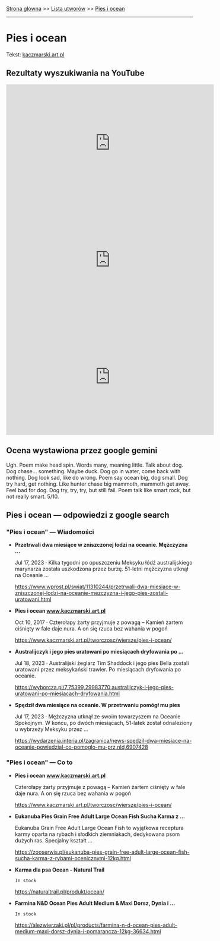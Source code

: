 [Strona główna](../index.md) >> [Lista utworów](../list.md) >> [Pies i ocean](415.md)

---

# Pies i ocean

Tekst: [kaczmarski.art.pl](https://www.kaczmarski.art.pl/tworczosc/wiersze/pies-i-ocean/)

## Rezultaty wyszukiwania na YouTube

<iframe width="560" height="315" src="https://www.youtube.com/embed/D9qYiRKZUhw?si=IdontcarewhotheIRSsendsImnotpayingtaxes" title="YouTube video player" frameborder="0" allow="accelerometer; autoplay; clipboard-write; encrypted-media; gyroscope; picture-in-picture; web-share" referrerpolicy="strict-origin-when-cross-origin" allowfullscreen></iframe>

<iframe width="560" height="315" src="https://www.youtube.com/embed/4Q0O2eYV_mg?si=IdontcarewhotheIRSsendsImnotpayingtaxes" title="YouTube video player" frameborder="0" allow="accelerometer; autoplay; clipboard-write; encrypted-media; gyroscope; picture-in-picture; web-share" referrerpolicy="strict-origin-when-cross-origin" allowfullscreen></iframe>

<iframe width="560" height="315" src="https://www.youtube.com/embed/El7nz28ylPo?si=IdontcarewhotheIRSsendsImnotpayingtaxes" title="YouTube video player" frameborder="0" allow="accelerometer; autoplay; clipboard-write; encrypted-media; gyroscope; picture-in-picture; web-share" referrerpolicy="strict-origin-when-cross-origin" allowfullscreen></iframe>

## Ocena wystawiona przez google gemini

Ugh. Poem make head spin. Words many, meaning little. Talk about dog. Dog chase... something. Maybe duck. Dog go in water, come back with nothing. Dog look sad, like do wrong. Poem say ocean big, dog small. Dog try hard, get nothing. Like hunter chase big mammoth, mammoth get away. Feel bad for dog. Dog try, try, try, but still fail. Poem talk like smart rock, but not really smart. 5/10.


## Pies i ocean — odpowiedzi z google search

### "Pies i ocean" — Wiadomości

- **Przetrwali dwa miesiące w zniszczonej łodzi na oceanie. Mężczyzna ...**

    Jul 17, 2023  ·  Kilka tygodni po opuszczeniu Meksyku łódź australijskiego marynarza została uszkodzona przez burzę. 51-letni mężczyzna utknął na Oceanie ... 

   <https://www.wprost.pl/swiat/11310244/przetrwali-dwa-miesiace-w-zniszczonej-lodzi-na-oceanie-mezczyzna-i-jego-pies-zostali-uratowani.html>
- **Pies i ocean www.kaczmarski.art.pl**

    Oct 10, 2017  ·  Czterołapy żarty przyjmuje z powagą – Kamień żartem ciśnięty w fale daje nura. A on się rzuca bez wahania w pogoń 

   <https://www.kaczmarski.art.pl/tworczosc/wiersze/pies-i-ocean/>
- **Australijczyk i jego pies uratowani po miesiącach dryfowania po ...**

    Jul 18, 2023  ·  Australijski żeglarz Tim Shaddock i jego pies Bella zostali uratowani przez meksykański trawler. Po miesiącach dryfowania po oceanie. 

   <https://wyborcza.pl/7,75399,29983770,australijczyk-i-jego-pies-uratowani-po-miesiacach-dryfowania.html>
- **Spędził dwa miesiące na oceanie. W przetrwaniu pomógł mu pies**

    Jul 17, 2023  ·  Mężczyzna utknął ze swoim towarzyszem na Oceanie Spokojnym. W końcu, po dwóch miesiącach, 51-latek został odnaleziony u wybrzeży Meksyku przez ... 

   <https://wydarzenia.interia.pl/zagranica/news-spedzil-dwa-miesiace-na-oceanie-powiedzial-co-pomoglo-mu-prz,nId,6907428>

### "Pies i ocean" — Co to

- **Pies i ocean www.kaczmarski.art.pl**

    Czterołapy żarty przyjmuje z powagą – Kamień żartem ciśnięty w fale daje nura. A on się rzuca bez wahania w pogoń 

   <https://www.kaczmarski.art.pl/tworczosc/wiersze/pies-i-ocean/>
- **Eukanuba Pies Grain Free Adult Large Ocean Fish Sucha Karma z ...**

    Eukanuba Grain Free Adult Large Ocean Fish to wyjątkowa receptura karmy oparta na rybach i słodkich ziemniakach, dedykowana psom dużych ras. Specjalny kształt ... 

   <https://zooserwis.pl/eukanuba-pies-grain-free-adult-large-ocean-fish-sucha-karma-z-rybami-ocenicznymi-12kg.html>
- **Karma dla psa Ocean - Natural Trail**

      In stock 

   <https://naturaltrail.pl/produkt/ocean/>
- **Farmina N&D Ocean Pies Adult Medium & Maxi Dorsz, Dynia i ...**

      In stock 

   <https://alezwierzaki.pl/pl/products/farmina-n-d-ocean-pies-adult-medium-maxi-dorsz-dynia-i-pomarancza-12kg-36634.html>

